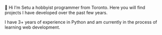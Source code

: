 👋 Hi I’m Setu a hobbyist programmer from Toronto. Here you will find projects I have developed over the past few years. 

I have 3+ years of experience in Python and am currently in the process of learning web development.

<!---
SetuMar/SetuMar is a ✨ special ✨ repository because its `README.md` (this file) appears on your GitHub profile.
You can click the Preview link to take a look at your changes.
--->
